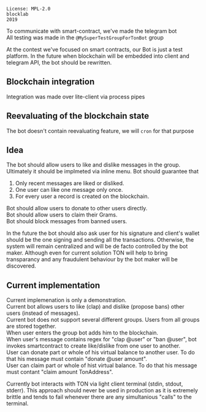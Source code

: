 ```
License: MPL-2.0
blocklab
2019
```

To communicate with smart-contract, we've made the telegram bot  
All testing was made in the `@MySuperTestGroupForTonBot` group  

At the contest we've focused on smart contracts, our Bot is just a test platform. In the future when blockchain will be embedded into client and telegram API, the bot should be rewritten.  

## Blockchain integration  
Integration was made over lite-client via process pipes  

## Reevaluating of the blockchain state  
The bot doesn't contain reevaluating feature, we will `cron` for that purpose  

## Idea
The bot should allow users to like and dislike messages in the group. Ultimately it should be implmeted via inline menu. Bot should guarantee that  
1. Only recent messages are liked or disliked.  
2. One user can like one message only once.  
3. For every user a record is created on the blockchain.  

Bot should allow users to donate to other users directly.  
Bot should allow users to claim their Grams.  
Bot should block messages from banned users.

In the future the bot should also ask user for his signature and client's wallet should be the one signing and sending all the transactions. Otherwise, the system will remain centralized and will be de facto controlled by the bot maker. Although even for current solution TON will help to bring transparancy and any fraudulent behaviour by the bot maker will be discovered.

## Current implementation

Current implemenation is only a demonstration.  
Current bot allows users to like (clap) and dislike (propose bans) other users (instead of messages).  
Current bot does not support several different groups. Users from all groups are stored together.  
When user enters the group bot adds him to the blockchain.  
When user's message contains regex for "clap @user" or "ban @user", bot invokes smartcontract to create like/dislike from one user to another.  
User can donate part or whole of his virtual balance to another user. To do that his message must contain "donate @user amount".  
User can claim part or whole of hist virtual balance. To do that his message must contant "claim amount TonAddress".  

Currently bot interacts with TON via light client terminal (stdin, stdout, stderr). This approach should never be used in production as it is extremely brittle and tends to fail whenever there are any simultanious "calls" to the terminal.  
